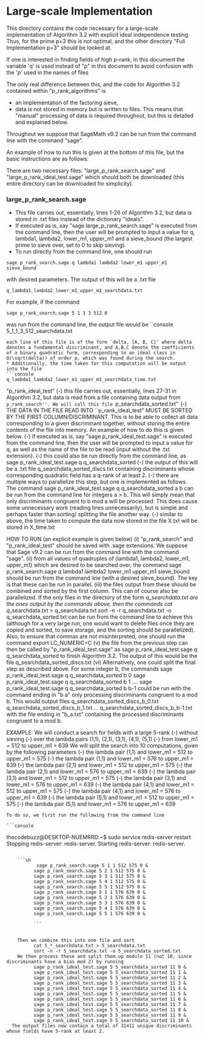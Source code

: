 # Large-scale Implementation

This directory contains the code necessary for a large-scale implementation of Algorithm 3.2 with explicit ideal independence testing. 
Thus, for the prime p=3 this is not optimal, and the other directory "Full Implementation p=3" should be looked at. 

If one is interested in finding fields of high p-rank, in this document the variable 'q' is used instead of "p" in this document 
to avoid confusion with the 'p' used in the names of files

The only real difference between this, and the code for Algorithm 3.2 contained within "p_rank_algorithms" is 
* an implementation of the factoring sieve,
* data is not stored in memory but is written to files. This means that "manual" processing of data is required throughout, but this is detailed and explained below. 

Throughout we suppose that SageMath v9.2 can be run from the command line with the command "sage". 

An example of how to run this is given at the bottom of this file, but the basic instructions are as follows:

There are two necessary files: "large_p_rank_search.sage" and "large_p_rank_ideal_test.sage" which should both be downloaded (this entire directory can be downloaded for simplicity). 

### large_p_rank_search.sage
* This file carries out, essentially, lines 1-26 of Algorithm 3.2, but data is stored in .txt files instead of the dictionary "ideals".
* If executed as is, say "sage large_p_rank_search.sage" is executed from the command line, then the user will be prompted to input a value for q, lambda1, lambda2, lower_m1, upper_m1 and a sieve_bound (the largest prime to sieve over, set to 0 to skip sieving). 
* To run directly from the command line, one should run 
```console
sage p_rank_search.sage q lambda1 lambda2 lower_m1 upper_m1 sieve_bound
```
with desired parameters. The output of this will be a .txt file 
```console
q_lambda1_lambda2_lower_m1_upper_m1_searchdata.txt
```
For example, if the command 
```console
sage p_rank_search.sage 5 1 1 3 512 0
```
was run from the command line, the output file would be
``console
5_1_1_3_512_searchdata.txt
```
each line of this file is of the form `delta, [A, B, C]' where delta denotes a fundamental discriminant, and A,B,C denote the coefficients of a binary quadratic form, corresponding to an ideal class in Q(\sqrt(delta)) of order p, which was found during the search. 
* Additionally, the time taken for this computation will be output into the file 
```console
q_lambda1_lambda2_lower_m1_upper_m1_searchdata_time.txt
```
          
       
 "p_rank_ideal_test"
    (-) this file carries out, essentially, lines 27-31 in Algorithm 3.2, but data is read from a file containing data output
        from ``p_rank_search''. We will call this file ``p_searchdata_sorted.txt''
    (-) THE DATA IN THE FILE READ INTO ``p_rank_ideal_test" MUST BE SORTED BY THE FIRST COLUMN/DISCRIMINANT. This is to be able to collect
        all data corresponding to a given discriminant together, without storing the entire contents of the file into memory. An example
        of how to do this is given below. 
    (-) if executed as is, say "sage p_rank_ideal_test.sage" is executed from the command line, then the user will be prompted to input
        a value for q, as well as the name of the file to be read (input without the .txt extension).
    (-) this could also be run directly from the command line, as 
            sage p_rank_ideal_test.sage q q_searchdata_sorted
    (-) the output of this will be a .txt file
            q_searchdata_sorted_discs.txt
        containing discriminants whose corresponding quadratic field has a q-rank of at least 2. 
    (-) there are multiple ways to parallelize this step, but one is implemented as follows. The command 
            sage p_rank_ideal_test.sage q q_searchdata_sorted a b
        can be run from the command line for integers a > b. This will simply mean that only discriminants congruent to b mod a will 
        be processed. This does cause some unnecessary work (reading lines unnecessarily), but is simple and perhaps faster than 
        sorting/ splitting the file another way. 
    (-) similar to above, the time taken to compute the data now stored in the file X.txt will be stored in X_time.txt

HOW TO RUN (an explicit example is given below)
  (i) "p_rank_search" and "p_rank_ideal_test" should be saved with .sage extensions. We suppose that Sage v9.2 can be run 
      from the command line with the command "sage". 
 (ii) from all values of quadruples of (lambda1, lambda2, lower_m1, upper_m1)  which are desired to be searched over, the command 
            sage p_rank_search.sage q lambda1 lambda2 lower_m1 upper_m1 sieve_bound
        should be run from the command line (with a desired sieve_bound). The key is that these can be run in parallel. 
 (iii) the files output from these should be combined and sorted by the first column. This can of course also be parallelized. 
       If the only files in the directory of the form q_*_searchdata.txt are the ones output by the commands above, then the commands
            cat q_*_searchdata.txt > q_searchdata.txt
            sort -n -r q_searchdata.txt -o q_searchdata_sorted.txt
        can be run from the command line to achieve this (although for a very large run, one would want to delete files once they are         copied and sorted, to save storage, and the sorting should be parallelized). Also, to ensure that commas are not misinterpreted, one should run the command 
             export LC_NUMERIC=C
   (v) the file from the previous step can then be called by "p_rank_ideal_test.sage" as
            sage p_rank_ideal_test.sage q q_searchdata_sorted
        to finish Algorithm 3.2. The output of this would be the file 
            q_searchdata_sorted_discs.txt
  (vi) Alternatively, one could split the final step as described above. For some integer b, the commands 
            sage p_rank_ideal_test.sage q q_searchdata_sorted b 0
            sage p_rank_ideal_test.sage q q_searchdata_sorted b 1
            ....
            sage p_rank_ideal_test.sage q q_searchdata_sorted b b-1
        could be run with the command ending in "b a" only processing discriminants congruent to a mod b. This would output files 
            q_searchdata_sorted_discs_b_0.txt
            q_searchdata_sorted_discs_b_1.txt
            ...
            q_searchdata_sorted_discs_b_b-1.txt
        with the file ending in "b_a.txt" containing the processed discriminants congruent to a mod b. 

EXAMPLE:
    We will conduct a search for fields with a large 5-rank
          (-) without sieving
          (-) over the lambda pairs (1,1), (2,1), (3,1), (4,1), (5,1)
          (-) from lower_m1 = 512 to upper_m1 = 639
    We will split the search into 10 computations, given by the following parameters 
          (-) the lambda pair (1,1) and lower_m1 = 512 to upper_m1 = 575
          (-) the lambda pair (1,1) and lower_m1 = 576 to upper_m1 = 639
          (-) the lambda pair (2,1) and lower_m1 = 512 to upper_m1 = 575
          (-) the lambda pair (2,1) and lower_m1 = 576 to upper_m1 = 639
          (-) the lambda pair (3,1) and lower_m1 = 512 to upper_m1 = 575
          (-) the lambda pair (3,1) and lower_m1 = 576 to upper_m1 = 639
          (-) the lambda pair (4,1) and lower_m1 = 512 to upper_m1 = 575
          (-) the lambda pair (4,1) and lower_m1 = 576 to upper_m1 = 639
          (-) the lambda pair (5,1) and lower_m1 = 512 to upper_m1 = 575
          (-) the lambda pair (5,1) and lower_m1 = 576 to upper_m1 = 639
          
    To do so, we first run the following from the command line
    
    ```console

thecodebuzz@DESKTOP-NUEMRRD:~$ sudo service redis-server restart
Stopping redis-server: redis-server.
Starting redis-server: redis-server.



```

    ```sh
           sage p_rank_search.sage 5 1 1 512 575 0 &
          sage p_rank_search.sage 5 2 1 512 575 0 &
          sage p_rank_search.sage 5 3 1 512 575 0 &
          sage p_rank_search.sage 5 4 1 512 575 0 &
          sage p_rank_search.sage 5 5 1 512 575 0 &
          sage p_rank_search.sage 5 1 1 576 639 0 &
          sage p_rank_search.sage 5 2 1 576 639 0 &
          sage p_rank_search.sage 5 3 1 576 639 0 &
          sage p_rank_search.sage 5 4 1 576 639 0 &
          sage p_rank_search.sage 5 5 1 576 639 0 &
          
          ```

         
    Then we combine this into one file and sort
          cat 5_*_searchdata.txt > 5_searchdata.txt
          sort -n -r 5_searchdata.txt -o 5_searchdata_sorted.txt
    We then process these and split them up modulo 11 (not 10, since discriminants have a bias mod 2) by running 
          sage p_rank_ideal_test.sage 5 5_searchdata_sorted 11 0 &
          sage p_rank_ideal_test.sage 5 5_searchdata_sorted 11 1 &
          sage p_rank_ideal_test.sage 5 5_searchdata_sorted 11 2 &
          sage p_rank_ideal_test.sage 5 5_searchdata_sorted 11 3 &
          sage p_rank_ideal_test.sage 5 5_searchdata_sorted 11 4 &
          sage p_rank_ideal_test.sage 5 5_searchdata_sorted 11 5 &
          sage p_rank_ideal_test.sage 5 5_searchdata_sorted 11 6 &
          sage p_rank_ideal_test.sage 5 5_searchdata_sorted 11 7 &
          sage p_rank_ideal_test.sage 5 5_searchdata_sorted 11 8 &
          sage p_rank_ideal_test.sage 5 5_searchdata_sorted 11 9 &
          sage p_rank_ideal_test.sage 5 5_searchdata_sorted 11 10 &
  The output files now contain a total of 31411 unique discriminants whose fields have 5-rank at least 2. 
        
        
